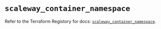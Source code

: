 # `scaleway_container_namespace`

Refer to the Terraform Registory for docs: [`scaleway_container_namespace`](https://registry.terraform.io/providers/scaleway/scaleway/2.19.0/docs/resources/container_namespace).
